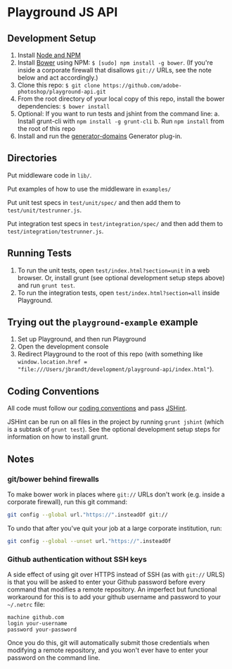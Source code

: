 Playground JS API
=================

Development Setup
-----------------

1. Install [Node and NPM](http://nodejs.org/)
2. Install [Bower](http://bower.io/) using NPM: `$ [sudo] npm install -g bower`. (If you're inside a corporate firewall that disallows `git://` URLs, see the note below and act accordingly.)
4. Clone this repo: `$ git clone https://github.com/adobe-photoshop/playground-api.git`
5. From the root directory of your local copy of this repo, install the bower dependencies: `$ bower install`
6. Optional: If you want to run tests and jshint from the command line:
   a. Install grunt-cli with `npm install -g grunt-cli`
   b. Run `npm install` from the root of this repo
7. Install and run the [generator-domains](https://github.com/iwehrman/generator-domains) Generator plug-in.

Directories
-----------

Put middleware code in `lib/`.

Put examples of how to use the middleware in `examples/`

Put unit test specs in `test/unit/spec/` and then add them to `test/unit/testrunner.js`.

Put integration test specs in `test/integration/spec/` and then add them to `test/integration/testrunner.js`.

Running Tests
-------------

1. To run the unit tests, open `test/index.html?section=unit` in a web browser. Or, install grunt (see optional development setup steps above) and run `grunt test`.
2. To run the integration tests, open `test/index.html?section=all` inside Playground.

Trying out the `playground-example` example
-------------------------------------------

1. Set up Playground, and then run Playground
2. Open the development console
3. Redirect Playground to the root of this repo (with something like `window.location.href = "file:///Users/jbrandt/development/playground-api/index.html"`).

Coding Conventions
------------------

All code must follow our [coding conventions](https://github.com/adobe-photoshop/playground-api/wiki/Coding-Conventions) and pass [JSHint](http://www.jshint.com/).

JSHint can be run on all files in the project by running `grunt jshint` (which is a subtask of `grunt test`). See the optional development setup steps for information on how to install grunt.

Notes
-----

### git/bower behind firewalls

To make bower work in places where `git://` URLs don't work (e.g. inside a corporate firewall), run this git command:

```bash
git config --global url."https://".insteadOf git://
```

To undo that after you've quit your job at a large corporate institution, run:

```bash
git config --global --unset url."https://".insteadOf
```

### Github authentication without SSH keys
A side effect of using git over HTTPS instead of SSH (as with `git://` URLS) is that you will be asked to enter your Github password before every command that modifies a remote repository. An imperfect but functional workaround for this is to add your github username and password to your `~/.netrc` file:
```
machine github.com
login your-username
password your-password
```
Once you do this, git will automatically submit those credentials when modifying a remote repository, and you won't ever have to enter your password on the command line. 
